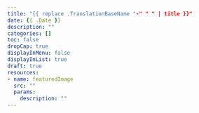 ```yaml
---
title: "{{ replace .TranslationBaseName "-" " " | title }}"
date: {{ .Date }}
description: ""
categories: []
toc: false
dropCap: true
displayInMenu: false
displayInList: true
draft: true
resources:
- name: featuredImage
  src: ""
  params:
    description: ""
---
```

